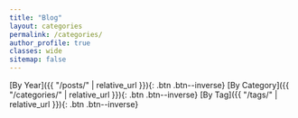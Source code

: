 ```yaml
---
title: "Blog"
layout: categories
permalink: /categories/
author_profile: true
classes: wide
sitemap: false
---
```


[By Year]({{ "/posts/" | relative_url }}){: .btn .btn--inverse}
[By Category]({{ "/categories/" | relative_url }}){: .btn .btn--inverse}
[By Tag]({{ "/tags/" | relative_url }}){: .btn .btn--inverse}
